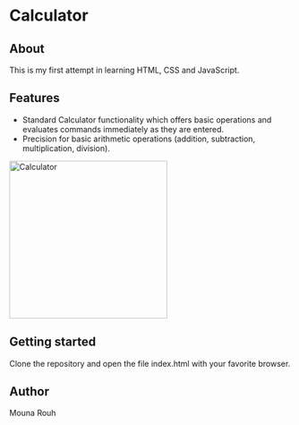 # Calculator

## About
This is my first attempt in learning HTML, CSS and JavaScript.

## Features
* Standard Calculator functionality which offers basic operations and evaluates commands immediately as they are entered.
* Precision for basic arithmetic operations (addition, subtraction, multiplication, division).

<img width="282" alt="Calculator" src="https://user-images.githubusercontent.com/79105683/128649340-87b1be7d-f4ba-4f7d-a16e-3d21589918f0.PNG">

## Getting started
Clone the repository and open the file index.html with your favorite browser. 

## Author
Mouna Rouh
